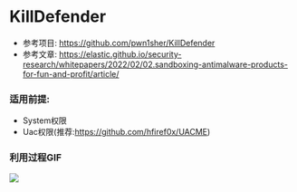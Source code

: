 # KillDefender
* 参考项目: https://github.com/pwn1sher/KillDefender
* 参考文章: https://elastic.github.io/security-research/whitepapers/2022/02/02.sandboxing-antimalware-products-for-fun-and-profit/article/
### 适用前提:
* System权限
* Uac权限(推荐:https://github.com/hfiref0x/UACME)
### 利用过程GIF
![](./演示.gif)

